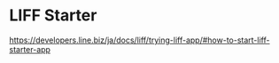 # LIFF Starter

https://developers.line.biz/ja/docs/liff/trying-liff-app/#how-to-start-liff-starter-app